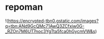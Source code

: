 # repoman

!(https://encrypted-tbn0.gstatic.com/images?q=tbn:ANd9GcQMc71AwQ3ZCfxiw0G-_RZOn7M6UT7noc3YgTta5fca0hGycmVW&s)

